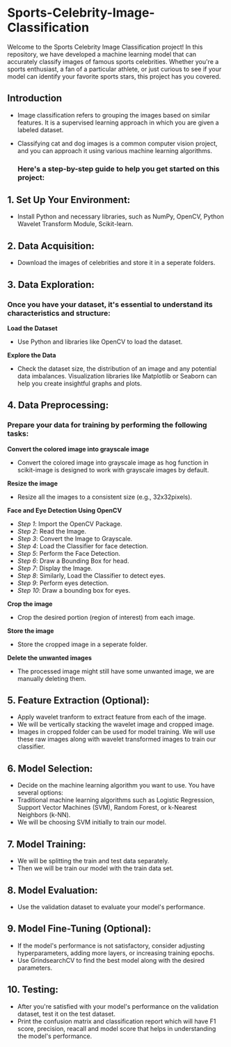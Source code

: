 # Sports-Celebrity-Image-Classification
Welcome to the Sports Celebrity Image Classification project! In this repository, we have developed a machine learning model that can accurately classify images of famous sports celebrities. 
Whether you're a sports enthusiast, a fan of a particular athlete, or just curious to see if your model can identify your favorite sports stars, this project has you covered.

## Introduction
* Image classification refers to grouping the images based on similar features. It is a supervised learning approach in which you are given a labeled dataset.
* Classifying cat and dog images is a common computer vision project, and you can approach it using various machine learning algorithms.

  ### Here's a step-by-step guide to help you get started on this project:

## 1. Set Up Your Environment:
* Install Python and necessary libraries, such as NumPy, OpenCV, Python Wavelet Transform Module, Scikit-learn.

## 2. Data Acquisition:
* Download the images of celebrities and store it in a seperate folders.

## 3. Data Exploration:
### Once you have your dataset, it's essential to understand its characteristics and structure:

**Load the Dataset** 
* Use Python and libraries like OpenCV to load the dataset.

**Explore the Data**
* Check the dataset size, the distribution of an image and any potential data imbalances. Visualization libraries like Matplotlib or Seaborn can help you create insightful graphs and plots.

## 4. Data Preprocessing:
### Prepare your data for training by performing the following tasks:

**Convert the colored image into grayscale image**
* Convert the colored image into grayscale image as hog function in scikit-image is designed to work with grayscale images by default.

**Resize the image**
* Resize all the images to a consistent size (e.g., 32x32pixels).

**Face and Eye Detection Using OpenCV**
  * *Step 1*: Import the OpenCV Package.
  * *Step 2*: Read the Image.
  * *Step 3*: Convert the Image to Grayscale.
  * *Step 4*: Load the Classifier for face detection.
  * *Step 5*: Perform the Face Detection.
  * *Step 6*: Draw a Bounding Box for head.
  * *Step 7*: Display the Image.
  * *Step 8*: Similarly, Load the Classifier to detect eyes.
  * *Step 9*: Perform eyes detection.
  * *Step 10*: Draw a bounding box for eyes.

**Crop the image**
* Crop the desired portion (region of interest) from each image.

**Store the image**
* Store the cropped image in a seperate folder.

**Delete the unwanted images**
* The processed image might still have some unwanted image, we are manually deleting them.

## 5. Feature Extraction (Optional):
* Apply wavelet tranform to extract feature from each of the image.
* We will be vertically stacking the wavelet image and cropped image.
* Images in cropped folder can be used for model training. We will use these raw images along with wavelet transformed images to train our classifier.

## 6. Model Selection:
* Decide on the machine learning algorithm you want to use. You have several options:
* Traditional machine learning algorithms such as Logistic Regression, Support Vector Machines (SVM), Random Forest, or k-Nearest Neighbors (k-NN).
* We will be choosing SVM initially to train our model.

## 7. Model Training:
* We will be splitting the train and test data separately.
* Then we will be train our model with the train data set.

## 8. Model Evaluation:
* Use the validation dataset to evaluate your model's performance.

## 9. Model Fine-Tuning (Optional):
* If the model's performance is not satisfactory, consider adjusting hyperparameters, adding more layers, or increasing training epochs.
* Use GrindsearchCV to find the best model along with the desired parameters.

## 10. Testing:
* After you're satisfied with your model's performance on the validation dataset, test it on the test dataset.
* Print the confusion matrix and classification report which will have F1 score, precision, reacall and model score that helps in understanding the model's performance.
